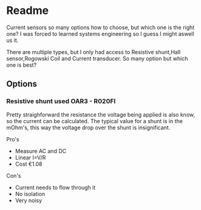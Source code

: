 # Readme
Current sensors so many options how to choose, but which one is the right one? I was forced to learned systems engineering so I guess I might aswell us it.

There are multiple types, but I only had access to Resistive shunt,Hall sensor,Rogowski Coil and Current transducer. So many option but which one is best?
## Options

### Resistive shunt used OAR3 - R020FI
Pretty straighforward the resistance the voltage being applied is also know, so the current can be calculated. The typical value for a shunt is in the mOhm's, this way the voltage drop over the shunt is insignificant. 

Pro's
* Measure AC and DC
* Linear I=V/R
* Cost €1.08

Con's
* Current needs to flow through it
* No isolation
* Very noisy
